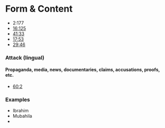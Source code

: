 # Form & Content

- 2:177
- [16:125](https://quran.com/16/125)
- [41:33](https://quran.com/41/33)
- [17:53](https://quran.com/17/53)
- [29:46](https://quran.com/29/46)


### Attack (lingual)
#### Propaganda, media, news, documentaries, claims, accusations, proofs, etc.

- [60:2](https://quran.com/60/2)

### Examples

- Ibrahim
- Mubahila
- 
